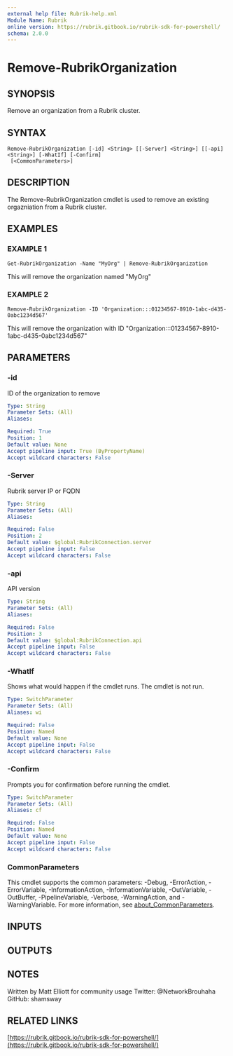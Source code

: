 ```yaml
---
external help file: Rubrik-help.xml
Module Name: Rubrik
online version: https://rubrik.gitbook.io/rubrik-sdk-for-powershell/
schema: 2.0.0
---
```


# Remove-RubrikOrganization

## SYNOPSIS
Remove an organization from a Rubrik cluster.

## SYNTAX

```
Remove-RubrikOrganization [-id] <String> [[-Server] <String>] [[-api] <String>] [-WhatIf] [-Confirm]
 [<CommonParameters>]
```

## DESCRIPTION
The Remove-RubrikOrganization cmdlet is used to remove an existing orgazniation from a Rubrik cluster.

## EXAMPLES

### EXAMPLE 1
```
Get-RubrikOrganization -Name "MyOrg" | Remove-RubrikOrganization
```

This will remove the organization named "MyOrg"

### EXAMPLE 2
```
Remove-RubrikOrganization -ID 'Organization:::01234567-8910-1abc-d435-0abc1234d567'
```

This will remove the organization with ID "Organization:::01234567-8910-1abc-d435-0abc1234d567"

## PARAMETERS

### -id
ID of the organization to remove

```yaml
Type: String
Parameter Sets: (All)
Aliases:

Required: True
Position: 1
Default value: None
Accept pipeline input: True (ByPropertyName)
Accept wildcard characters: False
```

### -Server
Rubrik server IP or FQDN

```yaml
Type: String
Parameter Sets: (All)
Aliases:

Required: False
Position: 2
Default value: $global:RubrikConnection.server
Accept pipeline input: False
Accept wildcard characters: False
```

### -api
API version

```yaml
Type: String
Parameter Sets: (All)
Aliases:

Required: False
Position: 3
Default value: $global:RubrikConnection.api
Accept pipeline input: False
Accept wildcard characters: False
```

### -WhatIf
Shows what would happen if the cmdlet runs.
The cmdlet is not run.

```yaml
Type: SwitchParameter
Parameter Sets: (All)
Aliases: wi

Required: False
Position: Named
Default value: None
Accept pipeline input: False
Accept wildcard characters: False
```

### -Confirm
Prompts you for confirmation before running the cmdlet.

```yaml
Type: SwitchParameter
Parameter Sets: (All)
Aliases: cf

Required: False
Position: Named
Default value: None
Accept pipeline input: False
Accept wildcard characters: False
```

### CommonParameters
This cmdlet supports the common parameters: -Debug, -ErrorAction, -ErrorVariable, -InformationAction, -InformationVariable, -OutVariable, -OutBuffer, -PipelineVariable, -Verbose, -WarningAction, and -WarningVariable. For more information, see [about_CommonParameters](http://go.microsoft.com/fwlink/?LinkID=113216).

## INPUTS

## OUTPUTS

## NOTES
Written by Matt Elliott for community usage
Twitter: @NetworkBrouhaha
GitHub: shamsway

## RELATED LINKS

[https://rubrik.gitbook.io/rubrik-sdk-for-powershell/](https://rubrik.gitbook.io/rubrik-sdk-for-powershell/)

